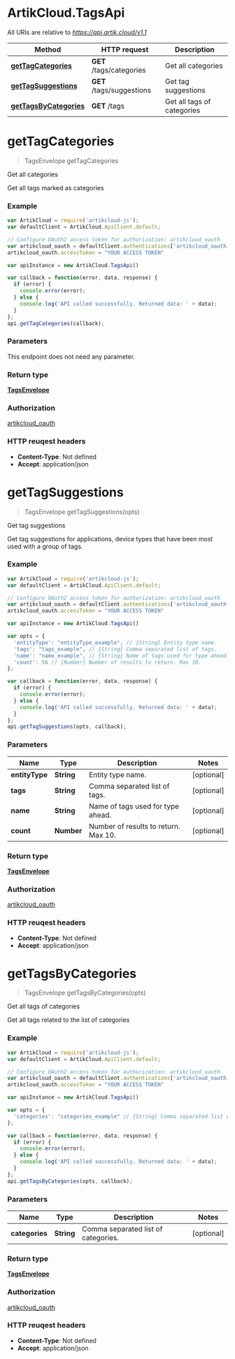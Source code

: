 # ArtikCloud.TagsApi

All URIs are relative to *https://api.artik.cloud/v1.1*

Method | HTTP request | Description
------------- | ------------- | -------------
[**getTagCategories**](TagsApi.md#getTagCategories) | **GET** /tags/categories | Get all categories
[**getTagSuggestions**](TagsApi.md#getTagSuggestions) | **GET** /tags/suggestions | Get tag suggestions
[**getTagsByCategories**](TagsApi.md#getTagsByCategories) | **GET** /tags | Get all tags of categories


<a name="getTagCategories"></a>
# **getTagCategories**
> TagsEnvelope getTagCategories

Get all categories

Get all tags marked as categories

### Example
```javascript
var ArtikCloud = require('artikcloud-js');
var defaultClient = ArtikCloud.ApiClient.default;

// Configure OAuth2 access token for authorization: artikcloud_oauth
var artikcloud_oauth = defaultClient.authentications['artikcloud_oauth'];
artikcloud_oauth.accessToken = "YOUR ACCESS TOKEN"

var apiInstance = new ArtikCloud.TagsApi()

var callback = function(error, data, response) {
  if (error) {
    console.error(error);
  } else {
    console.log('API called successfully. Returned data: ' + data);
  }
};
api.getTagCategories(callback);
```

### Parameters
This endpoint does not need any parameter.

### Return type

[**TagsEnvelope**](TagsEnvelope.md)

### Authorization

[artikcloud_oauth](../README.md#artikcloud_oauth)

### HTTP reuqest headers

 - **Content-Type**: Not defined
 - **Accept**: application/json

<a name="getTagSuggestions"></a>
# **getTagSuggestions**
> TagsEnvelope getTagSuggestions(opts)

Get tag suggestions

Get tag suggestions for applications, device types that have been most used with a group of tags.

### Example
```javascript
var ArtikCloud = require('artikcloud-js');
var defaultClient = ArtikCloud.ApiClient.default;

// Configure OAuth2 access token for authorization: artikcloud_oauth
var artikcloud_oauth = defaultClient.authentications['artikcloud_oauth'];
artikcloud_oauth.accessToken = "YOUR ACCESS TOKEN"

var apiInstance = new ArtikCloud.TagsApi()

var opts = { 
  'entityType': "entityType_example", // {String} Entity type name.
  'tags': "tags_example", // {String} Comma separated list of tags.
  'name': "name_example", // {String} Name of tags used for type ahead.
  'count': 56 // {Number} Number of results to return. Max 10.
};

var callback = function(error, data, response) {
  if (error) {
    console.error(error);
  } else {
    console.log('API called successfully. Returned data: ' + data);
  }
};
api.getTagSuggestions(opts, callback);
```

### Parameters

Name | Type | Description  | Notes
------------- | ------------- | ------------- | -------------
 **entityType** | **String**| Entity type name. | [optional] 
 **tags** | **String**| Comma separated list of tags. | [optional] 
 **name** | **String**| Name of tags used for type ahead. | [optional] 
 **count** | **Number**| Number of results to return. Max 10. | [optional] 

### Return type

[**TagsEnvelope**](TagsEnvelope.md)

### Authorization

[artikcloud_oauth](../README.md#artikcloud_oauth)

### HTTP reuqest headers

 - **Content-Type**: Not defined
 - **Accept**: application/json

<a name="getTagsByCategories"></a>
# **getTagsByCategories**
> TagsEnvelope getTagsByCategories(opts)

Get all tags of categories

Get all tags related to the list of categories

### Example
```javascript
var ArtikCloud = require('artikcloud-js');
var defaultClient = ArtikCloud.ApiClient.default;

// Configure OAuth2 access token for authorization: artikcloud_oauth
var artikcloud_oauth = defaultClient.authentications['artikcloud_oauth'];
artikcloud_oauth.accessToken = "YOUR ACCESS TOKEN"

var apiInstance = new ArtikCloud.TagsApi()

var opts = { 
  'categories': "categories_example" // {String} Comma separated list of categories.
};

var callback = function(error, data, response) {
  if (error) {
    console.error(error);
  } else {
    console.log('API called successfully. Returned data: ' + data);
  }
};
api.getTagsByCategories(opts, callback);
```

### Parameters

Name | Type | Description  | Notes
------------- | ------------- | ------------- | -------------
 **categories** | **String**| Comma separated list of categories. | [optional] 

### Return type

[**TagsEnvelope**](TagsEnvelope.md)

### Authorization

[artikcloud_oauth](../README.md#artikcloud_oauth)

### HTTP reuqest headers

 - **Content-Type**: Not defined
 - **Accept**: application/json

